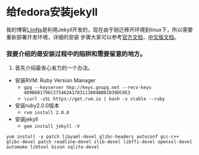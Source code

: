 # 给fedora安装jekyll

我的博客[LiinNs](http://liinns.github.io/)是利用Jekyll开发的，现在由于刚迁移开环境到linux下，所以需要重新部署开发环境，详细的安装
步骤大家可以参考[官方文档](http://jekyllrb.com/docs/installation/)，[中文版文档](http://jekyll.bootcss.com/docs/installation/)。

### 我要介绍的是安装过程中的陷阱和需要留意的地方。

1. 首先介绍最省心省力的一个办法。
  * 安装RVM: Ruby Version Manager 
    * `gpg --keyserver hkp://keys.gnupg.net --recv-keys 409B6B1796C275462A1703113804BB82D39DC0E3`
    * `\curl -sSL https://get.rvm.io | bash -s stable --ruby`
  * 安装ruby2.0.0版本 
    * `rvm install 2.0.0` 
  * 安装jekyll 
    * `gem install jekyll -V`

`yum install -y patch libyaml-devel glibc-headers autoconf gcc-c++ glibc-devel patch readline-devel zlib-devel libffi-devel openssl-devel automake libtool bison sqlite-devel`
